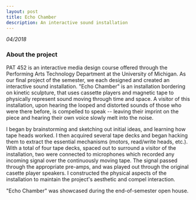 ```yaml
---
layout: post
title: Echo Chamber
description: An interactive sound installation
---
```


*04/2018*

### About the project ###

PAT 452 is an interactive media design course offered through the Performing Arts Technology Department at the University of Michigan. As our final project of the semester, we each designed and created an interactive sound installation. "Echo Chamber" is an installation bordering on kinetic sculpture, that uses cassette players and magnetic tape to physically represent sound moving through time and space. A visitor of this installation, upon hearing the looped and distorted sounds of those who were there before, is compelled to speak -- leaving their imprint on the piece and hearing their own voice slowly melt into the noise.

I began by brainstorming and sketching out initial ideas, and learning how tape heads worked. I then acquired several tape decks and began hacking them to extract the essential mechanisms (motors, read/write heads, etc.). With a total of four tape decks, spaced out to surround a visitor of the installation, two were connected to microphones which recorded any incoming signal over the continuously moving tape. The signal passed through the appropriate pre-amps, and was played out through the original casette player speakers. I constructed the physical aspects of the installation to maintain the project's aesthetic and compel interaction. 

"Echo Chamber" was showcased during the end-of-semester open house.
